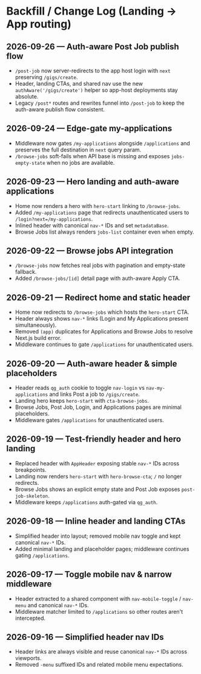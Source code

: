 # Backfill / Change Log (Landing → App routing)

## 2026-09-26 — Auth-aware Post Job publish flow
- `/post-job` now server-redirects to the app host login with `next` preserving `/gigs/create`.
- Header, landing CTAs, and shared nav use the new `authAware('/gigs/create')` helper so app-host deployments stay absolute.
- Legacy `/post*` routes and rewrites funnel into `/post-job` to keep the auth-aware publish flow consistent.

## 2026-09-24 — Edge-gate my-applications
- Middleware now gates `/my-applications` alongside `/applications` and preserves the full destination in `next` query param.
- `/browse-jobs` soft-fails when API base is missing and exposes `jobs-empty-state` when no jobs are available.

## 2026-09-23 — Hero landing and auth-aware applications
- Home now renders a hero with `hero-start` linking to `/browse-jobs`.
- Added `/my-applications` page that redirects unauthenticated users to `/login?next=/my-applications`.
- Inlined header with canonical `nav-*` IDs and set `metadataBase`.
- Browse Jobs list always renders `jobs-list` container even when empty.

## 2026-09-22 — Browse jobs API integration
- `/browse-jobs` now fetches real jobs with pagination and empty-state fallback.
- Added `/browse-jobs/[id]` detail page with auth-aware Apply CTA.

## 2026-09-21 — Redirect home and static header
- Home now redirects to `/browse-jobs` which hosts the `hero-start` CTA.
- Header always shows `nav-*` links (Login and My Applications present simultaneously).
- Removed `(app)` duplicates for Applications and Browse Jobs to resolve Next.js build error.
- Middleware continues to gate `/applications` for unauthenticated users.

## 2026-09-20 — Auth-aware header & simple placeholders
- Header reads `qg_auth` cookie to toggle `nav-login` vs `nav-my-applications` and links Post a job to `/gigs/create`.
- Landing hero keeps `hero-start` with `cta-browse-jobs`.
- Browse Jobs, Post Job, Login, and Applications pages are minimal placeholders.
- Middleware gates `/applications` for unauthenticated users.

## 2026-09-19 — Test-friendly header and hero landing
- Replaced header with `AppHeader` exposing stable `nav-*` IDs across breakpoints.
- Landing now renders `hero-start` with `hero-browse-cta`; `/` no longer redirects.
- Browse Jobs shows an explicit empty state and Post Job exposes `post-job-skeleton`.
- Middleware keeps `/applications` auth-gated via `qg_auth`.

## 2026-09-18 — Inline header and landing CTAs
- Simplified header into layout; removed mobile nav toggle and kept canonical `nav-*` IDs.
- Added minimal landing and placeholder pages; middleware continues gating `/applications`.

## 2026-09-17 — Toggle mobile nav & narrow middleware
- Header extracted to a shared component with `nav-mobile-toggle` / `nav-menu` and canonical `nav-*` IDs.
- Middleware matcher limited to `/applications` so other routes aren't intercepted.

## 2026-09-16 — Simplified header nav IDs
- Header links are always visible and reuse canonical `nav-*` IDs across viewports.
- Removed `-menu` suffixed IDs and related mobile menu expectations.
